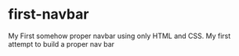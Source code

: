 # first-navbar
My First somehow proper navbar using only HTML and CSS.
My first attempt to build a proper nav bar
